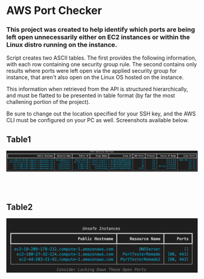# AWS Port Checker
### This project was created to help identify which ports are being left open unnecessarily either on EC2 instances or within the Linux distro running on the instance.

Script creates two ASCII tables. The first provides the following information, with each row containing one security group rule. The second contains only results where ports were left open via the applied security group for instance, that aren't also open on the Linux OS hosted on the instance.


This information when retrieved from the API is structured hierarchically, and must be flatted to be presented in table format (by far the most challening portion of the project).

Be sure to change out the location specified for your SSH key, and the AWS CLI must be configured on your PC as well. Screenshots available below.


## Table1
![AWS_ALL_ITEMS](https://github.com/hydropero/AWS_PortChecker/blob/Main/images/Screen%20Shot%202023-02-10%20at%207.33.17%20AM.png?raw=true)

<br>
<br>

## Table2
![INSECURE_INSTANCES](https://github.com/hydropero/AWS_PortChecker/blob/Main/images/Screen%20Shot%202023-02-15%20at%207.14.30%20PM.png?raw=true)
